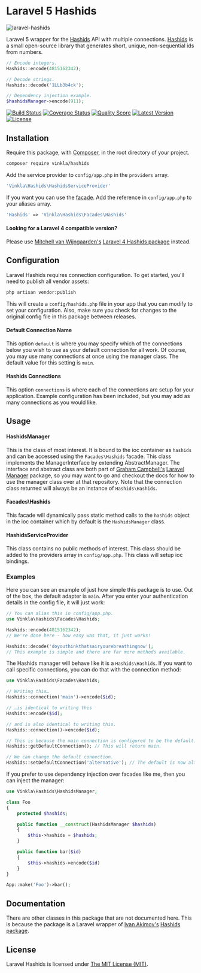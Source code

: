 Laravel 5 Hashids
=================

![laravel-hashids](https://cloud.githubusercontent.com/assets/499192/7440604/94744494-f0bf-11e4-97e9-abf75d8a43f1.png)

Laravel 5 wrapper for the [Hashids](http://hashids.org) API with multiple connections. [Hashids](http://hashids.org) is a small open-source library that generates short, unique, non-sequential ids from numbers.

```php
// Encode integers.
Hashids::encode(4815162342);

// Decode strings.
Hashids::decode('1LLb3b4ck');

// Dependency injection example.
$hashidsManager->encode(911);
```

[![Build Status](https://img.shields.io/travis/vinkla/hashids/master.svg?style=flat)](https://travis-ci.org/vinkla/hashids)
[![Coverage Status](https://img.shields.io/scrutinizer/coverage/g/vinkla/hashids.svg?style=flat)](https://scrutinizer-ci.com/g/vinkla/hashids/code-structure)
[![Quality Score](https://img.shields.io/scrutinizer/g/vinkla/hashids.svg?style=flat)](https://scrutinizer-ci.com/g/vinkla/hashids)
[![Latest Version](https://img.shields.io/github/release/vinkla/hashids.svg?style=flat)](https://github.com/vinkla/hashids/releases)
[![License](https://img.shields.io/packagist/l/vinkla/hashids.svg?style=flat)](https://packagist.org/packages/vinkla/hashids)

## Installation
Require this package, with [Composer](https://getcomposer.org/), in the root directory of your project.

```bash
composer require vinkla/hashids
```

Add the service provider to ```config/app.php``` in the `providers` array.

```php
'Vinkla\Hashids\HashidsServiceProvider'
```

If you want you can use the [facade](http://laravel.com/docs/facades). Add the reference in ```config/app.php``` to your aliases array.

```php
'Hashids' => 'Vinkla\Hashids\Facades\Hashids'
```

#### Looking for a Laravel 4 compatible version?

Please use [Mitchell van Wijngaarden's](https://github.com/mitchellvanw) [Laravel 4 Hashids package](https://github.com/mitchellvanw/hashids) instead.

## Configuration

Laravel Hashids requires connection configuration. To get started, you'll need to publish all vendor assets:

```bash
php artisan vendor:publish
```

This will create a `config/hashids.php` file in your app that you can modify to set your configuration. Also, make sure you check for changes to the original config file in this package between releases.

#### Default Connection Name

This option `default` is where you may specify which of the connections below you wish to use as your default connection for all work. Of course, you may use many connections at once using the manager class. The default value for this setting is `main`.

#### Hashids Connections

This option `connections` is where each of the connections are setup for your application. Example configuration has been included, but you may add as many connections as you would like.


## Usage

#### HashidsManager

This is the class of most interest. It is bound to the ioc container as `hashids` and can be accessed using the `Facades\Hashids` facade. This class implements the ManagerInterface by extending AbstractManager. The interface and abstract class are both part of [Graham Campbell's](https://github.com/GrahamCampbell) [Laravel Manager](https://github.com/GrahamCampbell/Laravel-Manager) package, so you may want to go and checkout the docs for how to use the manager class over at that repository. Note that the connection class returned will always be an instance of `Hashids\Hashids`.

#### Facades\Hashids

This facade will dynamically pass static method calls to the `hashids` object in the ioc container which by default is the `HashidsManager` class.

#### HashidsServiceProvider

This class contains no public methods of interest. This class should be added to the providers array in `config/app.php`. This class will setup ioc bindings.

### Examples
Here you can see an example of just how simple this package is to use. Out of the box, the default adapter is `main`. After you enter your authentication details in the config file, it will just work:

```php
// You can alias this in config/app.php.
use Vinkla\Hashids\Facades\Hashids;

Hashids::encode(4815162342);
// We're done here - how easy was that, it just works!

Hashids::decode('doyouthinkthatsairyourebreathingnow');
// This example is simple and there are far more methods available.
```

The Hashids manager will behave like it is a `Hashids\Hashids`. If you want to call specific connections, you can do that with the connection method:

```php
use Vinkla\Hashids\Facades\Hashids;

// Writing this…
Hashids::connection('main')->encode($id);

// …is identical to writing this
Hashids::encode($id);

// and is also identical to writing this.
Hashids::connection()->encode($id);

// This is because the main connection is configured to be the default.
Hashids::getDefaultConnection(); // This will return main.

// We can change the default connection.
Hashids::setDefaultConnection('alternative'); // The default is now alternative.
```

If you prefer to use dependency injection over facades like me, then you can inject the manager:

```php
use Vinkla\Hashids\HashidsManager;

class Foo
{
	protected $hashids;

	public function __construct(HashidsManager $hashids)
	{
		$this->hashids = $hashids;
	}

	public function bar($id)
	{
		$this->hashids->encode($id)
	}
}

App::make('Foo')->bar();
```

## Documentation
There are other classes in this package that are not documented here. This is because the package is a Laravel wrapper of [Ivan Akimov's](https://github.com/ivanakimov) [Hashids package](https://github.com/ivanakimov/hashids.php).

## License

Laravel Hashids is licensed under [The MIT License (MIT)](LICENSE).
